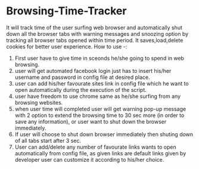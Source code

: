 # Browsing-Time-Tracker
It will track time of the user surfing web browser and automatically shut down all the browser tabs with warning messages and snoozing option by tracking all browser tabs opened within time period. It saves,load,delete cookies for better user experience.
How to use -:
1) First user have to give time in sceonds he/she going to spend in web browsing. 
2) user will get automated facebook login just has to insert his/her username and password in config file at desired place.
3) user can add his/her favourate sites link in config file which he want to open automatically during the execution of the script.
4) user have freedom to use chrome same as he/she surfing from any browsing websites.
5) when user time will completed user will get warning pop-up message with 2 option to extend the browsing time to 30 sec more (in order to save any information), or user want to shut down the browser immediately.
6) If user will choose to shut down browser immediately then shuting down of all tabs start after 3 sec.
7) User can add/delete any number of favourate links wants to open automatically from config file, as given links are default links given by developer user can customize it according to his/her choice.
